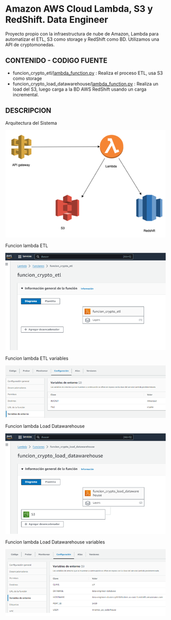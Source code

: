 # Amazon AWS Cloud Lambda, S3 y RedShift. Data Engineer

Proyecto propio con la infraestructura de nube de Amazon, Lambda para automatizar el ETL, S3 como storage y RedShift como BD. Utilizamos una API de cryptomonedas.

## CONTENIDO - CODIGO FUENTE

- funcion_crypto_etl/[lambda_function.py](funcion_crypto_etl/lambda_function.py) : Realiza el proceso ETL, usa S3 como storage
- funcion_crypto_load_datawarehouse/[lambda_function.py](funcion_crypto_load_datawarehouse/lambda_function.py) : Realiza un load del S3, luego carga a la BD AWS RedShift usando un carga incremental.

## DESCRIPCION

Arquitectura del Sistema

![](assets/lambda_arquitectura.png)

Funcion lambda ETL

![](assets/lambda_etl.png)

Funcion lambda ETL variables

![](assets/lambda_etl_variable.png)

Funcion lambda Load Datawarehouse

![](assets/lambda_load.png)

Funcion lambda Load Datawarehouse variables

![](assets/lambda_load_variable.png)


